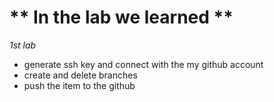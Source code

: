 # ** In the lab we learned **

*1st lab*
- generate ssh key and connect with the my github account
- create and delete branches
- push the item to the github
